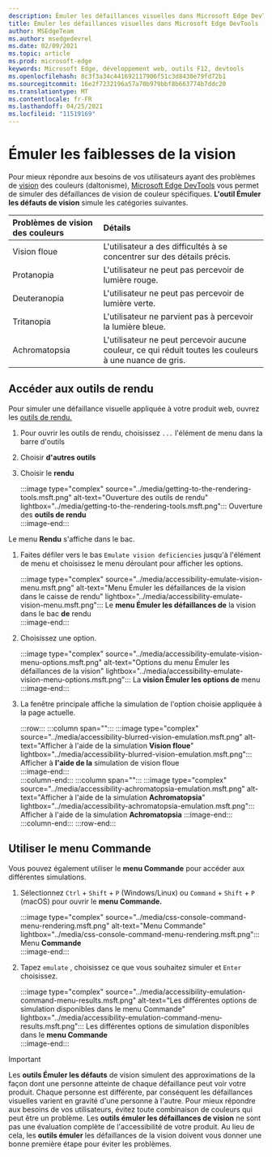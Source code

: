 ```yaml
---
description: Émuler les défaillances visuelles dans Microsoft Edge DevTools.
title: Émuler les défaillances visuelles dans Microsoft Edge DevTools (daltonisme)
author: MSEdgeTeam
ms.author: msedgedevrel
ms.date: 02/09/2021
ms.topic: article
ms.prod: microsoft-edge
keywords: Microsoft Edge, développement web, outils F12, devtools
ms.openlocfilehash: 8c3f3a34c441692117906f51c3d8430e79fd72b1
ms.sourcegitcommit: 16e2f7232196a57a70b979bbf8b663774b7ddc20
ms.translationtype: MT
ms.contentlocale: fr-FR
ms.lasthandoff: 04/25/2021
ms.locfileid: "11519169"
---
```

# <a name="emulate-vision-deficiencies"></a>Émuler les faiblesses de la vision

Pour mieux répondre aux besoins de vos utilisateurs ayant des problèmes de [vision][ColorblindawarenessMain] des couleurs \(daltonisme\), [Microsoft Edge DevTools][DevtoolsIndex] vous permet de simuler des défaillances de vision de couleur spécifiques.  **L'outil Émuler les défauts de vision** simule les catégories suivantes.  

| Problèmes de vision des couleurs | Détails |  
|:--- |:--- |  
| Vision floue | L'utilisateur a des difficultés à se concentrer sur des détails précis. |  
| Protanopia | L'utilisateur ne peut pas percevoir de lumière rouge. |  
| Deuteranopia | L'utilisateur ne peut pas percevoir de lumière verte. |  
| Tritanopia | L'utilisateur ne parvient pas à percevoir la lumière bleue. |  
| Achromatopsia | L'utilisateur ne peut percevoir aucune couleur, ce qui réduit toutes les couleurs à une nuance de gris. |  

## <a name="navigate-to-the-rendering-tools"></a>Accéder aux outils de rendu  

Pour simuler une défaillance visuelle appliquée à votre produit web, ouvrez les [outils de rendu.][DevtoolsRenderingToolsIndex]  

1.  Pour ouvrir les outils de rendu, choisissez `...` l'élément de menu dans la barre d'outils  
1.  Choisir **d'autres outils**  
1.  Choisir le **rendu**  
    
    :::image type="complex" source="../media/getting-to-the-rendering-tools.msft.png" alt-text="Ouverture des outils de rendu" lightbox="../media/getting-to-the-rendering-tools.msft.png":::
       Ouverture des **outils de rendu**  
    :::image-end:::  

Le menu **Rendu** s'affiche dans le bac.  

1.  Faites défiler vers le bas `Emulate vision deficiencies` jusqu'à l'élément de menu et choisissez le menu déroulant pour afficher les options.  
    
    :::image type="complex" source="../media/accessibility-emulate-vision-menu.msft.png" alt-text="Menu Émuler les défaillances de la vision dans le caisse de rendu" lightbox="../media/accessibility-emulate-vision-menu.msft.png":::
       Le **menu Émuler les défaillances de** la vision dans le bac **de** rendu  
    :::image-end:::  
    
1.  Choisissez une option.  
    
    :::image type="complex" source="../media/accessibility-emulate-vision-menu-options.msft.png" alt-text="Options du menu Émuler les défaillances de la vision" lightbox="../media/accessibility-emulate-vision-menu-options.msft.png":::
       La **vision Émuler les options de** menu  
    :::image-end:::  
    
1.  La fenêtre principale affiche la simulation de l'option choisie appliquée à la page actuelle.  
    
    :::row:::
       :::column span="":::
          :::image type="complex" source="../media/accessibility-blurred-vision-emulation.msft.png" alt-text="Afficher à l'aide de la simulation **Vision floue**" lightbox="../media/accessibility-blurred-vision-emulation.msft.png":::
             Afficher à **l'aide de la** simulation de vision floue  
          :::image-end:::  
       :::column-end:::
       :::column span="":::
          :::image type="complex" source="../media/accessibility-achromatopsia-emulation.msft.png" alt-text="Afficher à l'aide de la simulation **Achromatopsia**" lightbox="../media/accessibility-achromatopsia-emulation.msft.png":::
             Afficher à l'aide de la simulation **Achromatopsia** :::image-end:::  
       :::column-end:::
    :::row-end:::
    
## <a name="use-the-command-menu"></a>Utiliser le menu Commande  

Vous pouvez également utiliser le **menu Commande** pour accéder aux différentes simulations.  

1.  Sélectionnez `Ctrl` + `Shift` + `P` \(Windows/Linux\) ou `Command` + `Shift` + `P` \(macOS\) pour ouvrir le **menu Commande.**  
    
    :::image type="complex" source="../media/css-console-command-menu-rendering.msft.png" alt-text="Menu Commande" lightbox="../media/css-console-command-menu-rendering.msft.png":::
       Menu **Commande**  
    :::image-end:::  
    
1.  Tapez `emulate` , choisissez ce que vous souhaitez simuler et `Enter` choisissez.  
    
    :::image type="complex" source="../media/accessibility-emulation-command-menu-results.msft.png" alt-text="Les différentes options de simulation disponibles dans le menu Commande" lightbox="../media/accessibility-emulation-command-menu-results.msft.png":::
       Les différentes options de simulation disponibles dans le **menu Commande**  
    :::image-end:::  
    
> [!IMPORTANT]
> Les **outils Émuler les défauts** de vision simulent des approximations de la façon dont une personne atteinte de chaque défaillance peut voir votre produit.  Chaque personne est différente, par conséquent les défaillances visuelles varient en gravité d'une personne à l'autre.  Pour mieux répondre aux besoins de vos utilisateurs, évitez toute combinaison de couleurs qui peut être un problème.  Les **outils émuler les défaillances de vision** ne sont pas une évaluation complète de l'accessibilité de votre produit.  Au lieu de cela, les **outils émuler** les défaillances de la vision doivent vous donner une bonne première étape pour éviter les problèmes.  

<!-- links -->  

[DevToolsIndex]: ../index.md "Outils de développement Microsoft Edge (Chromium) | Documents Microsoft"  
[DevtoolsRenderingToolsIndex]: ../rendering-tools/index.md "Analyser les performances d'exécution | Documents Microsoft"  

[ColorblindawarenessMain]: http://www.colourblindawareness.org "L'organisation De sensibilisation aux personnes non voyantes"  

[AmfcbMain]: https://www.amfcb.org "American Foundation for the Color Blind (AFCB)"  
